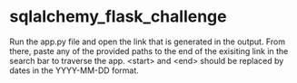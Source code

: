 # sqlalchemy_flask_challenge

Run the app.py file and open the link that is generated in the output. From there, paste any of the provided paths to the end of the exisiting link in the search bar to traverse the app. \<start\> and \<end\> should be replaced by dates in the YYYY-MM-DD format.
